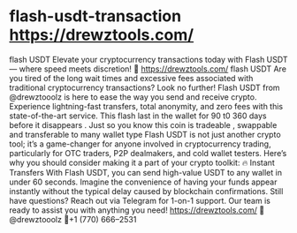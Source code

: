 # flash-usdt-transaction https://drewztools.com/
flash USDT 
Elevate your cryptocurrency transactions today with Flash USDT — where speed meets discretion! 🚀
https://drewztools.com/
flash USDT
Are you tired of the long wait times and excessive fees associated with traditional cryptocurrency transactions? Look no further! Flash USDT from @drewztooolz is here to ease the way you send and receive crypto. Experience lightning-fast transfers, total anonymity, and zero fees with this state-of-the-art service. This flash last in the wallet for 90 t0 360 days before it disappears . Just so you know this coin is tradeable , swappable and transferable to many wallet type
Flash USDT is not just another crypto tool; it’s a game-changer for anyone involved in cryptocurrency trading, particularly for OTC traders, P2P dealmakers, and cold wallet testers. Here’s why you should consider making it a part of your crypto toolkit:
🔥 Instant Transfers
With Flash USDT, you can send high-value USDT to any wallet in under 60 seconds. Imagine the convenience of having your funds appear instantly without the typical delay caused by blockchain confirmations.
Still have questions? Reach out via Telegram for 1-on-1 support. Our team is ready to assist you with anything you need! https://drewztools.com/
💬 @drewztooolz
📲+1 (770) 666–2531

